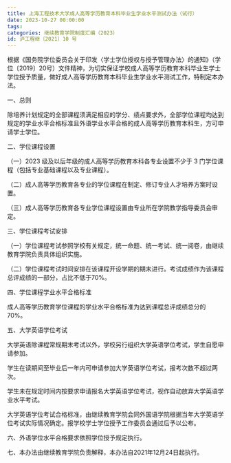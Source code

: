 ```yaml
---
title: 上海工程技术大学成人高等学历教育本科毕业生学业水平测试办法（试行）
date: 2023-10-27 00:00:00
tags: 
categories: 继续教育学院制度汇编（2023）
id: 沪工程继〔2021〕10 号
---
```


根据《国务院学位委员会关于印发〈学士学位授权与授予管理办法〉的通知》（学位〔2019〕20号）文件精神，为切实保证学校成人高等学历教育本科毕业生学士学位授予质量，做好成人高等学历教育本科毕业生学业水平测试工作，特制定本办法。

一、总则

除培养计划规定的全部课程须满足相应的学分、绩点要求外，全部学位课程均达到规定的学业水平合格标准且外语学业水平合格的成人高等学历教育本科生，方可申请学士学位。

二、学位课程设置

（一）2023 级及以后年级的成人高等学历教育本科各专业设置不少于 3 门学位课程（包括专业基础课程以及专业课程）。

（二）成人高等学历教育各专业的学位课程在制定、修订专业人才培养方案时设置。

（三）成人高等学历教育各专业学位课程设置由专业所在学院教学指导委员会审定。

三、学位课程考试安排

（一）学位课程考试参照学校有关规定，统一命题、统一考试、统一阅卷，由继续教育学院负责具体组织实施。

（二）学位课程考试时间安排在该课程开设学期的期末进行。考试成绩作为该课程总评成绩的一部分，占比不低于70%。

四、学位课程学业水平合格标准

成人高等学历教育学位课程的学业水平合格标准为达到课程总评成绩总分的70%。

五、大学英语学位考试

大学英语除课程常规期末考试以外，学校另行组织大学英语学位考试，学生自愿申请参加。

学生在读期间至毕业后一年内可申请参加大学英语学位考试，报考次数不超过两次。

学生未在规定时间内按要求申请报名大学英语学位考试，视作自动放弃大学英语学业水平考试。

大学英语学位考试合格标准，由继续教育学院会同外国语学院根据当年大学英语学位考试实际情况确定。报学校学士学位授予工作委员会通过后予以公布。

六、外语学位水平合格要求依照学位授予规定执行。

七、本办法由继续教育学院负责解释，本办法自2021年12月24日起执行。
